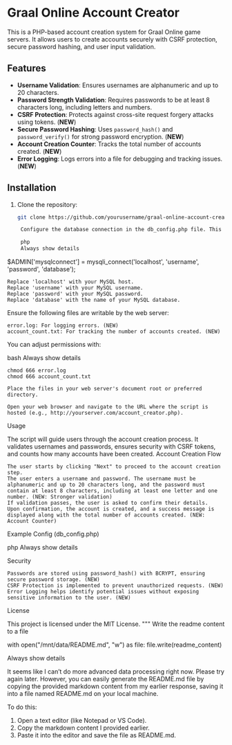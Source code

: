# Graal Online Account Creator

This is a PHP-based account creation system for Graal Online game servers. It allows users to create accounts securely with CSRF protection, secure password hashing, and user input validation.

## Features

- **Username Validation**: Ensures usernames are alphanumeric and up to 20 characters.
- **Password Strength Validation**: Requires passwords to be at least 8 characters long, including letters and numbers.
- **CSRF Protection**: Protects against cross-site request forgery attacks using tokens. (**NEW**)
- **Secure Password Hashing**: Uses `password_hash()` and `password_verify()` for strong password encryption. (**NEW**)
- **Account Creation Counter**: Tracks the total number of accounts created. (**NEW**)
- **Error Logging**: Logs errors into a file for debugging and tracking issues. (**NEW**)

## Installation

1. Clone the repository:

   ```bash
   git clone https://github.com/yourusername/graal-online-account-creator.git

    Configure the database connection in the db_config.php file. This should include the details for connecting to your MySQL database (host, username, password, database name):

    php
    Always show details

$ADMIN['mysqlconnect'] = mysqli_connect('localhost', 'username', 'password', 'database');

    Replace 'localhost' with your MySQL host.
    Replace 'username' with your MySQL username.
    Replace 'password' with your MySQL password.
    Replace 'database' with the name of your MySQL database.

Ensure the following files are writable by the web server:

    error.log: For logging errors. (NEW)
    account_count.txt: For tracking the number of accounts created. (NEW)

You can adjust permissions with:

bash
Always show details

    chmod 666 error.log
    chmod 666 account_count.txt

    Place the files in your web server's document root or preferred directory.

    Open your web browser and navigate to the URL where the script is hosted (e.g., http://yourserver.com/account_creator.php).

Usage

The script will guide users through the account creation process. It validates usernames and passwords, ensures security with CSRF tokens, and counts how many accounts have been created.
Account Creation Flow

    The user starts by clicking "Next" to proceed to the account creation step.
    The user enters a username and password. The username must be alphanumeric and up to 20 characters long, and the password must contain at least 8 characters, including at least one letter and one number. (NEW: Stronger validation)
    If validation passes, the user is asked to confirm their details.
    Upon confirmation, the account is created, and a success message is displayed along with the total number of accounts created. (NEW: Account Counter)

Example Config (db_config.php)

php
Always show details

<?php
$ADMIN['mysqlconnect'] = mysqli_connect('localhost', 'username', 'password', 'database');
if (!$ADMIN['mysqlconnect']) {
    die('Connection failed: ' . mysqli_connect_error());
}
?>

Security

    Passwords are stored using password_hash() with BCRYPT, ensuring secure password storage. (NEW)
    CSRF Protection is implemented to prevent unauthorized requests. (NEW)
    Error Logging helps identify potential issues without exposing sensitive information to the user. (NEW)

License

This project is licensed under the MIT License. """
Write the readme content to a file

with open("/mnt/data/README.md", "w") as file: file.write(readme_content)

Always show details

It seems like I can’t do more advanced data processing right now. Please try again later. However, you can easily generate the README.md file by copying the provided markdown content from my earlier response, saving it into a file named README.md on your local machine.

To do this:

   1. Open a text editor (like Notepad or VS Code).
   2. Copy the markdown content I provided earlier.
   3. Paste it into the editor and save the file as README.md.



​
